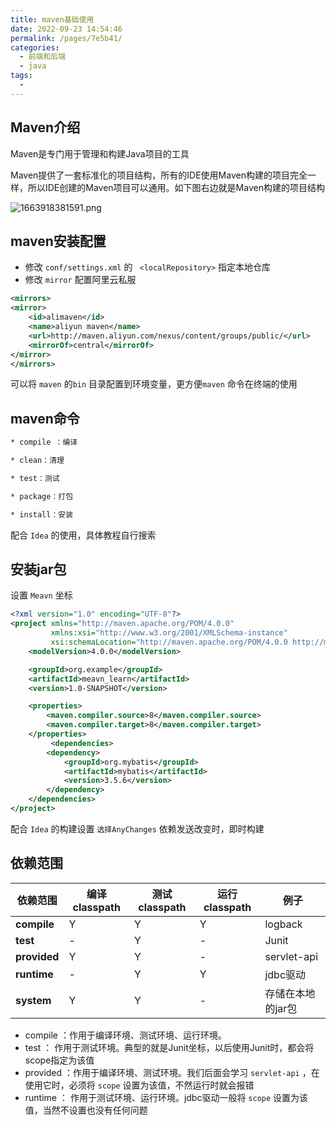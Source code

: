 ```yaml
---
title: maven基础使用
date: 2022-09-23 14:54:46
permalink: /pages/7e5b41/
categories:
  - 前端和后端
  - java
tags:
  - 
---
```

## Maven介绍

Maven是专门用于管理和构建Java项目的工具

Maven提供了一套标准化的项目结构，所有的IDE使用Maven构建的项目完全一样，所以IDE创建的Maven项目可以通用。如下图右边就是Maven构建的项目结构

![1663918381591.png](http://img.yuadh.com/imgs/2022/09/23/1663918381591.png)

## maven安装配置

- 修改 `conf/settings.xml` 的 ` <localRepository>` 指定本地仓库
- 修改 `mirror` 配置阿里云私服

```xml
<mirrors>
<mirror>  
    <id>alimaven</id>  
    <name>aliyun maven</name>  
    <url>http://maven.aliyun.com/nexus/content/groups/public/</url>
    <mirrorOf>central</mirrorOf>          
</mirror>
</mirrors>
```

可以将 `maven` 的`bin` 目录配置到环境变量，更方便`maven` 命令在终端的使用



## maven命令

```xml
* compile ：编译

* clean：清理

* test：测试

* package：打包

* install：安装
```

配合 `Idea` 的使用，具体教程自行搜索





## 安装jar包

设置 `Meavn` 坐标

```xml
<?xml version="1.0" encoding="UTF-8"?>
<project xmlns="http://maven.apache.org/POM/4.0.0"
         xmlns:xsi="http://www.w3.org/2001/XMLSchema-instance"
         xsi:schemaLocation="http://maven.apache.org/POM/4.0.0 http://maven.apache.org/xsd/maven-4.0.0.xsd">
    <modelVersion>4.0.0</modelVersion>

    <groupId>org.example</groupId>
    <artifactId>meavn_learn</artifactId>
    <version>1.0-SNAPSHOT</version>

    <properties>
        <maven.compiler.source>8</maven.compiler.source>
        <maven.compiler.target>8</maven.compiler.target>
    </properties>
		 <dependencies>
        <dependency>
            <groupId>org.mybatis</groupId>
            <artifactId>mybatis</artifactId>
            <version>3.5.6</version>
        </dependency>
  	</dependencies>
</project>
```

配合 `Idea` 的构建设置 `选择AnyChanges` 依赖发送改变时，即时构建



## 依赖范围

| **依赖范围** | 编译classpath | 测试classpath | 运行classpath | 例子              |
| ------------ | ------------- | ------------- | ------------- | ----------------- |
| **compile**  | Y             | Y             | Y             | logback           |
| **test**     | -             | Y             | -             | Junit             |
| **provided** | Y             | Y             | -             | servlet-api       |
| **runtime**  | -             | Y             | Y             | jdbc驱动          |
| **system**   | Y             | Y             | -             | 存储在本地的jar包 |

* compile ：作用于编译环境、测试环境、运行环境。
* test ： 作用于测试环境。典型的就是Junit坐标，以后使用Junit时，都会将scope指定为该值
* provided ：作用于编译环境、测试环境。我们后面会学习 `servlet-api` ，在使用它时，必须将 `scope` 设置为该值，不然运行时就会报错
* runtime  ： 作用于测试环境、运行环境。jdbc驱动一般将 `scope` 设置为该值，当然不设置也没有任何问题 





























